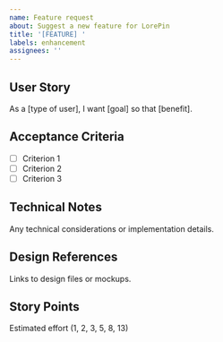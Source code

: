 ```yaml
---
name: Feature request
about: Suggest a new feature for LorePin
title: '[FEATURE] '
labels: enhancement
assignees: ''
---
```


## User Story
As a [type of user], I want [goal] so that [benefit].

## Acceptance Criteria
- [ ] Criterion 1
- [ ] Criterion 2
- [ ] Criterion 3

## Technical Notes
Any technical considerations or implementation details.

## Design References
Links to design files or mockups.

## Story Points
Estimated effort (1, 2, 3, 5, 8, 13)